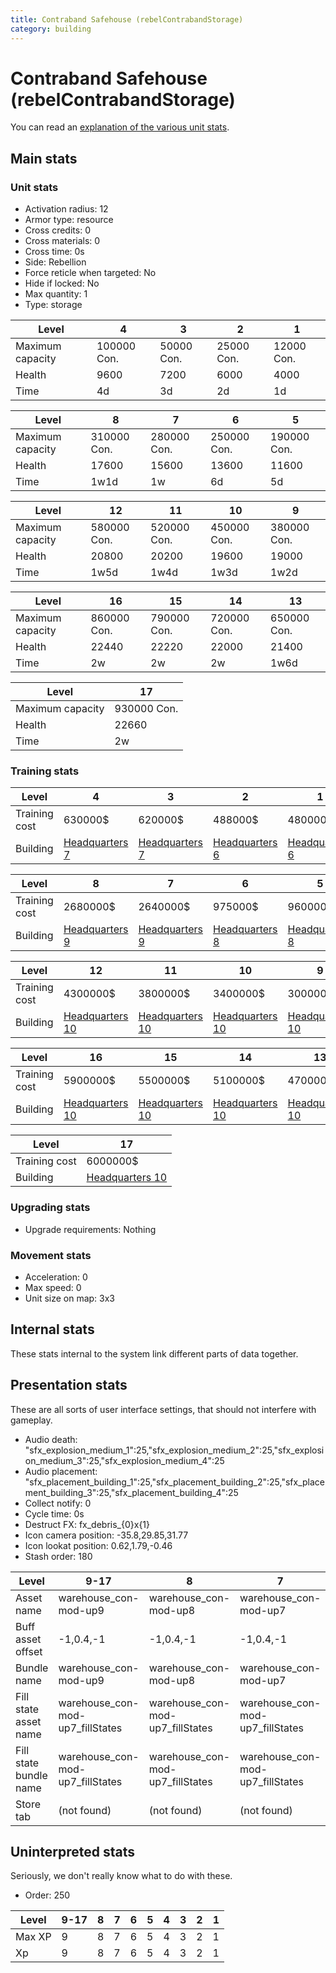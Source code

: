 ```yaml
---
title: Contraband Safehouse (rebelContrabandStorage)
category: building
---
```


# Contraband Safehouse (rebelContrabandStorage)

You can read an [explanation  of the various unit stats](unitexplained.md).

## Main stats

### Unit stats

  * Activation radius: 12
  * Armor type: resource
  * Cross credits: 0
  * Cross materials: 0
  * Cross time: 0s
  * Side: Rebellion
  * Force reticle when targeted: No
  * Hide if locked: No
  * Max quantity: 1
  * Type: storage

|Level           |4           |3          |2          |1          |
|----------------|------------|-----------|-----------|-----------|
|Maximum capacity|100000  Con.|50000  Con.|25000  Con.|12000  Con.|
|Health          |9600        |7200       |6000       |4000       |
|Time            |4d          |3d         |2d         |1d         |


|Level           |8           |7           |6           |5           |
|----------------|------------|------------|------------|------------|
|Maximum capacity|310000  Con.|280000  Con.|250000  Con.|190000  Con.|
|Health          |17600       |15600       |13600       |11600       |
|Time            |1w1d        |1w          |6d          |5d          |


|Level           |12          |11          |10          |9           |
|----------------|------------|------------|------------|------------|
|Maximum capacity|580000  Con.|520000  Con.|450000  Con.|380000  Con.|
|Health          |20800       |20200       |19600       |19000       |
|Time            |1w5d        |1w4d        |1w3d        |1w2d        |


|Level           |16          |15          |14          |13          |
|----------------|------------|------------|------------|------------|
|Maximum capacity|860000  Con.|790000  Con.|720000  Con.|650000  Con.|
|Health          |22440       |22220       |22000       |21400       |
|Time            |2w          |2w          |2w          |1w6d        |


|Level           |17          |
|----------------|------------|
|Maximum capacity|930000  Con.|
|Health          |22660       |
|Time            |2w          |


### Training stats

|Level        |4                             |3                             |2                             |1                             |
|-------------|------------------------------|------------------------------|------------------------------|------------------------------|
|Training cost|630000$                       |620000$                       |488000$                       |480000$                       |
|Building     |[Headquarters 7](rebelHQ.html)|[Headquarters 7](rebelHQ.html)|[Headquarters 6](rebelHQ.html)|[Headquarters 6](rebelHQ.html)|


|Level        |8                             |7                             |6                             |5                             |
|-------------|------------------------------|------------------------------|------------------------------|------------------------------|
|Training cost|2680000$                      |2640000$                      |975000$                       |960000$                       |
|Building     |[Headquarters 9](rebelHQ.html)|[Headquarters 9](rebelHQ.html)|[Headquarters 8](rebelHQ.html)|[Headquarters 8](rebelHQ.html)|


|Level        |12                             |11                             |10                             |9                              |
|-------------|-------------------------------|-------------------------------|-------------------------------|-------------------------------|
|Training cost|4300000$                       |3800000$                       |3400000$                       |3000000$                       |
|Building     |[Headquarters 10](rebelHQ.html)|[Headquarters 10](rebelHQ.html)|[Headquarters 10](rebelHQ.html)|[Headquarters 10](rebelHQ.html)|


|Level        |16                             |15                             |14                             |13                             |
|-------------|-------------------------------|-------------------------------|-------------------------------|-------------------------------|
|Training cost|5900000$                       |5500000$                       |5100000$                       |4700000$                       |
|Building     |[Headquarters 10](rebelHQ.html)|[Headquarters 10](rebelHQ.html)|[Headquarters 10](rebelHQ.html)|[Headquarters 10](rebelHQ.html)|


|Level        |17                             |
|-------------|-------------------------------|
|Training cost|6000000$                       |
|Building     |[Headquarters 10](rebelHQ.html)|


### Upgrading stats

  * Upgrade requirements: Nothing

### Movement stats

  * Acceleration: 0
  * Max speed: 0
  * Unit size on map: 3x3

## Internal stats

These stats internal to the system link different parts of data together.


## Presentation stats

These are all sorts of user interface settings, that should not interfere with gameplay.

  * Audio death: "sfx_explosion_medium_1":25,"sfx_explosion_medium_2":25,"sfx_explosion_medium_3":25,"sfx_explosion_medium_4":25
  * Audio placement: "sfx_placement_building_1":25,"sfx_placement_building_2":25,"sfx_placement_building_3":25,"sfx_placement_building_4":25
  * Collect notify: 0
  * Cycle time: 0s
  * Destruct FX: fx_debris_{0}x{1}
  * Icon camera position: -35.8,29.85,31.77
  * Icon lookat position: 0.62,1.79,-0.46
  * Stash order: 180

|Level                 |9-17                            |8                               |7                               |6                               |5                               |4                               |3                               |2                               |1                               |
|----------------------|--------------------------------|--------------------------------|--------------------------------|--------------------------------|--------------------------------|--------------------------------|--------------------------------|--------------------------------|--------------------------------|
|Asset name            |warehouse_con-mod-up9           |warehouse_con-mod-up8           |warehouse_con-mod-up7           |warehouse_con-mod-up6           |warehouse_con-mod-up5           |warehouse_con-mod-up4           |warehouse_con-mod-up3           |warehouse_con-mod-up2           |warehouse_con-mod-up1           |
|Buff asset offset     |-1,0.4,-1                       |-1,0.4,-1                       |-1,0.4,-1                       |-1,0.4,-1                       |-1,0.4,-1                       |-1,0.6,-1                       |-1,0.4,-1                       |-1,0.4,-1                       |-1,0.4,-1                       |
|Bundle name           |warehouse_con-mod-up9           |warehouse_con-mod-up8           |warehouse_con-mod-up7           |warehouse_con-mod-up6           |warehouse_con-mod-up5           |warehouse_con-mod-up4           |warehouse_con-mod-up3           |warehouse_con-mod-up2           |warehouse_con-mod-up1           |
|Fill state asset name |warehouse_con-mod-up7_fillStates|warehouse_con-mod-up7_fillStates|warehouse_con-mod-up7_fillStates|warehouse_con-mod-up6_fillStates|warehouse_con-mod-up5_fillStates|warehouse_con-mod-up4_fillStates|warehouse_con-mod-up3_fillStates|warehouse_con-mod-up2_fillStates|warehouse_con-mod-up1_fillStates|
|Fill state bundle name|warehouse_con-mod-up7_fillStates|warehouse_con-mod-up7_fillStates|warehouse_con-mod-up7_fillStates|warehouse_con-mod-up6_fillStates|warehouse_con-mod-up5_fillStates|warehouse_con-mod-up4_fillStates|warehouse_con-mod-up3_fillStates|warehouse_con-mod-up2_fillStates|warehouse_con-mod-up1_fillStates|
|Store tab             |(not found)                     |(not found)                     |(not found)                     |(not found)                     |(not found)                     |(not found)                     |(not found)                     |(not found)                     |resources                       |


## Uninterpreted stats

Seriously, we don't really know what to do with these.

  * Order: 250

|Level |9-17|8|7|6|5|4|3|2|1|
|------|----|-|-|-|-|-|-|-|-|
|Max XP|9   |8|7|6|5|4|3|2|1|
|Xp    |9   |8|7|6|5|4|3|2|1|


